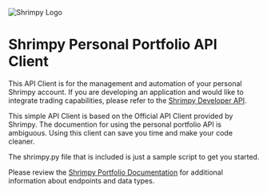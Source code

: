 ![Shrimpy Logo](https://www.shrimpy.io/assets/shrimpy_logo_dark.png)
# Shrimpy Personal Portfolio API Client 

This API Client is for the management and automation of your personal Shrimpy account. If you are developing an application and would like to integrate trading capabilities, please refer to the [Shrimpy Developer API](https://developers.shrimpy.io/).

This simple API Client is based on the Official API Client provided by Shrimpy. The documention for using the personal portfolio API is ambiguous. Using this client can save you time and make your code cleaner.

The shrimpy.py file that is included is just a sample script to get you started.

Please review the [Shrimpy Portfolio Documentation](https://www.shrimpy.io/docs/#introduction) for additional information about endpoints and data types. 